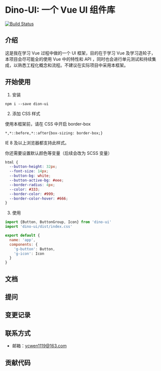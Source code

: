 # Dino-UI: 一个 Vue UI 组件库

[![Build Status](https://api.travis-ci.com/yancongwen/dino-ui.svg?token=SeATXvqMH3kbkyZRtNFn&branch=master)](https://travis-ci.com/yancongwen/dino-ui)


## 介绍

  这是我在学习 Vue 过程中做的一个 UI 框架，目的在于学习 Vue 及学习造轮子，本项目会尽可能全的使用 Vue 中的特性和 API ，同时也会进行单元测试和持续集成，以熟悉工程化概念和流程。不建议在实际项目中采用本框架。

## 开始使用

1. 安装
  ```
  npm i --save dion-ui
  ```

2. 添加 CSS 样式

  使用本框架前，请在 CSS 中开启 border-box
  ```
  *,*::before,*::after{box-sizing: border-box;}
  ```
  IE 8 及以上浏览器都支持此样式。

  你还需要设置默认颜色等变量（后续会改为 SCSS 变量）
  ```css
  html {
    --button-height: 32px;
    --font-size: 14px;
    --button-bg: white;
    --button-active-bg: #eee;
    --border-radius: 4px;
    --color: #333;
    --border-color: #999;
    --border-color-hover: #666;
  }
  ```

3. 使用
  ```js
  import {Button, ButtonGroup, Icon} from 'dino-ui'
  import 'dino-ui/dist/index.css'

  export default {
    name: 'app',
    components: {
      'g-button': Button,
      'g-icon': Icon
    }
  }
  ```

## 文档

## 提问

## 变更记录

## 联系方式
- 邮箱：ycwen1119@163.com

## 贡献代码
